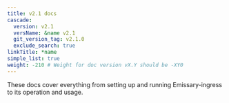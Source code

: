 ```yaml
---
title: v2.1 docs
cascade:
  version: v2.1
  versName: &name v2.1
  git_version_tag: v2.1.0
  exclude_search: true
linkTitle: *name
simple_list: true
weight: -210 # Weight for doc version vX.Y should be -XY0
---
```


These docs cover everything from setting up and running Emissary-ingress to its operation and usage.
